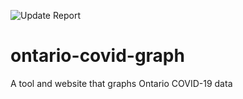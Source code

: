 ![Update Report](https://github.com/Manifaust/ontario-covid-graph/workflows/Update%20Report/badge.svg)
# ontario-covid-graph
A tool and website that graphs Ontario COVID-19 data
